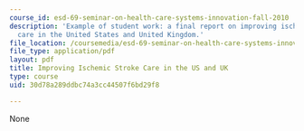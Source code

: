 ```yaml
---
course_id: esd-69-seminar-on-health-care-systems-innovation-fall-2010
description: 'Example of student work: a final report on improving ischemic stroke
  care in the United States and United Kingdom.'
file_location: /coursemedia/esd-69-seminar-on-health-care-systems-innovation-fall-2010/30d78a289ddbc74a3cc44507f6bd29f8_MITESD_69F10_stroke_final.pdf
file_type: application/pdf
layout: pdf
title: Improving Ischemic Stroke Care in the US and UK
type: course
uid: 30d78a289ddbc74a3cc44507f6bd29f8

---
```

None